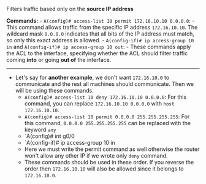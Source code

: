 Filters traffic based only on the **source IP address**

 **Commands:**
    - `A(config)# access-list 10 permit 172.16.10.10 0.0.0.0`:
        - This command allows traffic from the specific IP address `172.16.10.10`. The wildcard mask `0.0.0.0` indicates that all bits of the IP address must match, so only this exact address is allowed.
    - `A(config-if)# ip access-group 10 in` and `A(config-if)# ip access-group 10 out`:
        - These commands apply the ACL to the interface, specifying whether the ACL should filter traffic coming **into** or going **out of** the interface.

---

- Let's say for **another example**, we don't want `172.16.10.0` to communicate and the rest all machines should communicate. Then we will be using these commands.
	- `A(config)# access-list 10 deny 172.16.10.10 0.0.0.0`: For this command, you can replace `172.16.10.10 0.0.0.0` with `host 172.16.10.10`.
	- `A(config)# access-list 10 permit 0.0.0.0 255.255.255.255`: For this command, `0.0.0.0 255.255.255.255` can be replaced with the keyword `any`
	- `A(config)# int g0/0
	- `A(config-if)# ip access-group 10 in
	- Here we must write the permit command as well otherwise the router won't allow any other IP if we wrote only `deny` command.
	- These commands should be used in these order. If you reverse the order then `172.16.10.10` will also be allowed since it belongs to `172.16.10.0`.